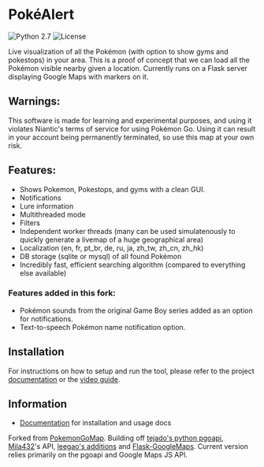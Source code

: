 
# PokéAlert

![Python 2.7](https://img.shields.io/badge/python-2.7-blue.svg) ![License](https://img.shields.io/github/license/pokemongomap/pokemongo-map.svg)

Live visualization of all the Pokémon (with option to show gyms and pokestops) in your area. This is a proof of concept that we can load all the Pokémon visible nearby given a location. Currently runs on a Flask server displaying Google Maps with markers on it.

## Warnings:

This software is made for learning and experimental purposes, and using it violates Niantic's terms of service for using Pokémon Go. Using it can result in your account being permanently terminated, so use this map at your own risk.

## Features:

* Shows Pokemon, Pokestops, and gyms with a clean GUI.
* Notifications
* Lure information
* Multithreaded mode
* Filters
* Independent worker threads (many can be used simulatenously to quickly generate a livemap of a huge geographical area)
* Localization (en, fr, pt_br, de, ru, ja, zh_tw, zh_cn, zh_hk)
* DB storage (sqlite or mysql) of all found Pokémon
* Incredibly fast, efficient searching algorithm (compared to everything else available)

### Features added in this fork:

* Pokémon sounds from the original Game Boy series added as an option for notifications.
* Text-to-speech Pokémon name notification option.

## Installation

For instructions on how to setup and run the tool, please refer to the project [documentation](https://pgm.readthedocs.io/en/develop/) or the [video guide](https://www.youtube.com/watch?v=2ACJHCNZ3ow).

## Information
* [Documentation](https://pgm.readthedocs.io/en/develop/) for installation and usage docs

Forked from [PokemonGoMap](https://github.com/PokemonGoMap/PokemonGo-Map). Building off [tejado's python pgoapi](https://github.com/tejado/pgoapi), [Mila432](https://github.com/Mila432/Pokemon_Go_API)'s API, [leegao's additions](https://github.com/leegao/pokemongo-api-demo/tree/simulation) and [Flask-GoogleMaps](https://github.com/rochacbruno/Flask-GoogleMaps). Current version relies primarily on the pgoapi and Google Maps JS API.
